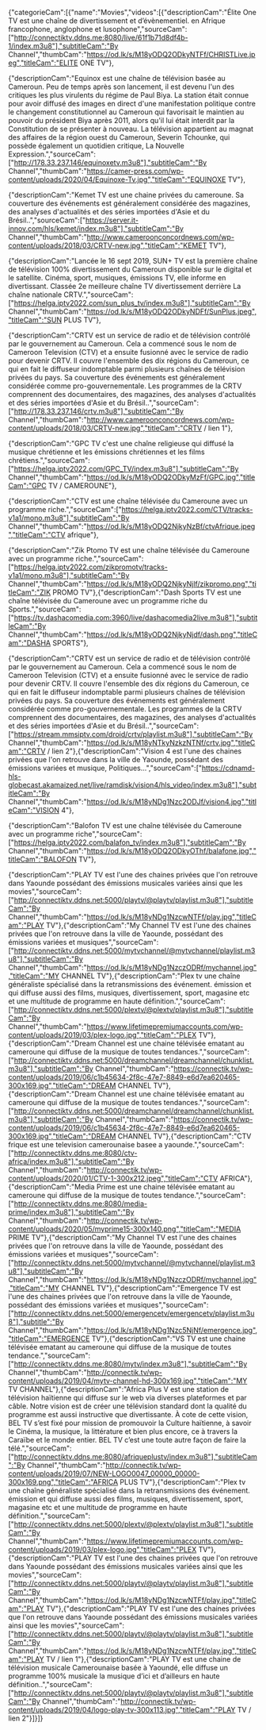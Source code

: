 {"categorieCam":[{"name":"Movies","videos":[{"descriptionCam":"Élite One TV est une chaîne de divertissement et d’évènementiel.  en Afrique francophone, anglophone et lusophone","sourceCam":["http://connectiktv.ddns.me:8080/live/61f1b71d8df4b-1/index.m3u8"],"subtitleCam":"By Channel","thumbCam":"https://od.lk/s/M18yODQ2ODkyNTFf/CHRISTLive.jpeg","titleCam":"ELITE ONE TV"},

{"descriptionCam":"Equinox est une chaîne de télévision basée au Cameroun. Peu de temps après son lancement, il est devenu l'un des critiques les plus virulents du régime de Paul Biya. La station était connue pour avoir diffusé des images en direct d'une manifestation politique contre le changement constitutionnel au Cameroun qui favorisait le maintien au pouvoir du président Biya après 2011, alors qu'il lui était interdit par la Constitution de se présenter à nouveau. La télévision appartient au magnat des affaires de la région ouest du Cameroun, Severin Tchounke, qui possède également un quotidien critique, La Nouvelle Expression.","sourceCam":["http://178.33.237.146/equinoxetv.m3u8"],"subtitleCam":"By Channel","thumbCam":"https://camer-press.com/wp-content/uploads/2020/04/Equinoxe-Tv.jpg","titleCam":"EQUINOXE TV"},

{"descriptionCam":"Kemet TV est une chaine privées du cameroune. Sa couverture des événements est généralement considérée des magazines, des analyses d'actualités et des séries importées d'Asie et du Brésil..","sourceCam":["https://server.it-innov.com/hls/kemet/index.m3u8"],"subtitleCam":"By Channel","thumbCam":"http://www.cameroonconcordnews.com/wp-content/uploads/2018/03/CRTV-new.jpg","titleCam":"KEMET TV"},

{"descriptionCam":"Lancée le 16 sept 2019, SUN+ TV est la première chaîne de télévision 100% divertissement du Cameroun disponible sur le digital et le satellite. Cinéma, sport, musiques, émissions TV, elle informe en divertissant. Classée 2e meilleure chaîne TV divertissement derrière La chaîne nationale CRTV.","sourceCam":["https://helga.iptv2022.com/sun_plus_tv/index.m3u8"],"subtitleCam":"By Channel","thumbCam":"https://od.lk/s/M18yODQ2ODkyNDFf/SunPlus.jpeg","titleCam":"SUN PLUS TV"},

{"descriptionCam":"CRTV est un service de radio et de télévision contrôlé par le gouvernement au Cameroun. Cela a commencé sous le nom de Cameroon Television (CTV) et a ensuite fusionné avec le service de radio pour devenir CRTV. Il couvre l'ensemble des dix régions du Cameroun, ce qui en fait le diffuseur indomptable parmi plusieurs chaînes de télévision privées du pays. Sa couverture des événements est généralement considérée comme pro-gouvernementale. Les programmes de la CRTV comprennent des documentaires, des magazines, des analyses d'actualités et des séries importées d'Asie et du Brésil..","sourceCam":["http://178.33.237.146/crtv.m3u8"],"subtitleCam":"By Channel","thumbCam":"http://www.cameroonconcordnews.com/wp-content/uploads/2018/03/CRTV-new.jpg","titleCam":"CRTV / lien 1"},

{"descriptionCam":"GPC TV c'est une chaîne religieuse qui diffusé la musique chrétienne et les émissions chrétiennes et les films chrétiens.","sourceCam":["https://helga.iptv2022.com/GPC_TV/index.m3u8"],"subtitleCam":"By Channel","thumbCam":"https://od.lk/s/M18yODQ2ODkyMzFf/GPC.jpg","titleCam":"GPC TV / CAMEROUNE"},

{"descriptionCam":"CTV est une chaîne télévisée du Cameroune avec un programme riche.","sourceCam":["https://helga.iptv2022.com/CTV/tracks-v1a1/mono.m3u8"],"subtitleCam":"By Channel","thumbCam":"https://od.lk/s/M18yODQ2NjkyNzBf/ctvAfrique.jpeg","titleCam":"CTV afrique"},

{"descriptionCam":"Zik Ptomo TV est une chaîne télévisée du Cameroune avec un programme riche.","sourceCam":["https://helga.iptv2022.com/zikpromotv/tracks-v1a1/mono.m3u8"],"subtitleCam":"By Channel","thumbCam":"https://od.lk/s/M18yODQ2NjkyNjlf/zikpromo.png","titleCam":"ZIK PROMO TV"},{"descriptionCam":"Dash Sports TV est une chaîne télévisée du Cameroune avec un programme riche du Sports.","sourceCam":["https://tv.dashacomedia.com:3960/live/dashacomedia2live.m3u8"],"subtitleCam":"By Channel","thumbCam":"https://od.lk/s/M18yODQ2NjkyNjdf/dash.png","titleCam":"DASHA SPORTS"},

{"descriptionCam":"CRTV est un service de radio et de télévision contrôlé par le gouvernement au Cameroun. Cela a commencé sous le nom de Cameroon Television (CTV) et a ensuite fusionné avec le service de radio pour devenir CRTV. Il couvre l'ensemble des dix régions du Cameroun, ce qui en fait le diffuseur indomptable parmi plusieurs chaînes de télévision privées du pays. Sa couverture des événements est généralement considérée comme pro-gouvernementale. Les programmes de la CRTV comprennent des documentaires, des magazines, des analyses d'actualités et des séries importées d'Asie et du Brésil..","sourceCam":["https://stream.mmsiptv.com/droid/crtv/playlist.m3u8"],"subtitleCam":"By Channel","thumbCam":"https://od.lk/s/M18yNTkyNzkzNTNf/crtv.jpg","titleCam":"CRTV / lien 2"},{"descriptionCam":"Vision 4 est l'une des chaines privées que l'on retrouve dans la ville de Yaounde, possédant des émissions variées et musique, Politiques...","sourceCam":["https://cdnamd-hls-globecast.akamaized.net/live/ramdisk/vision4/hls_video/index.m3u8"],"subtitleCam":"By Channel","thumbCam":"https://od.lk/s/M18yNDg1Nzc2ODJf/vision4.jpg","titleCam":"VISION 4"},

{"descriptionCam":"Balofon TV est une chaîne télévisée du Cameroune avec un programme riche","sourceCam":["https://helga.iptv2022.com/balafon_tv/index.m3u8"],"subtitleCam":"By Channel","thumbCam":"https://od.lk/s/M18yODQ2ODkyOThf/balafone.jpg","titleCam":"BALOFON TV"},

{"descriptionCam":"PLAY TV est l'une des chaines privées que l'on retrouve dans Yaounde possédant des émissions musicales variées ainsi que les movies","sourceCam":["http://connectiktv.ddns.net:5000/playtv/@playtv/playlist.m3u8"],"subtitleCam":"By Channel","thumbCam":"https://od.lk/s/M18yNDg1NzcwNTFf/play.jpg","titleCam":"PLAY TV"},{"descriptionCam":"My Channel TV est l'une des chaines privées que l'on retrouve dans la ville de Yaounde, possédant des émissions variées et musiques","sourceCam":["http://connectiktv.ddns.net:5000/mytvchannel/@mytvchannel/playlist.m3u8"],"subtitleCam":"By Channel","thumbCam":"https://od.lk/s/M18yNDg1NzczODRf/mychannel.jpg","titleCam":"MY CHANNEL TV"},{"descriptionCam":"Plex tv une chaîne généraliste spécialisé dans la retransmissions des événement. émission et qui diffuse aussi des films, musiques, divertissement, sport, magasine etc et une multitude de programme en haute définition.","sourceCam":["http://connectiktv.ddns.net:5000/plextv/@plextv/playlist.m3u8"],"subtitleCam":"By Channel","thumbCam":"https://www.lifetimepremiumaccounts.com/wp-content/uploads/2019/03/plex-logo.jpg","titleCam":"PLEX TV"},{"descriptionCam":"Dream Channel est une chaine télévisée ematant au cameroune qui diffuse de la musique de toutes tendances.","sourceCam":["http://connectiktv.ddns.net:5000/dreamchannel/dreamchannel/chunklist.m3u8"],"subtitleCam":"By Channel","thumbCam":"https://connectik.tv/wp-content/uploads/2019/06/c1b45634-2f8c-47e7-8849-e6d7ea620465-300x169.jpg","titleCam":"DREAM CHANNEL TV"},{"descriptionCam":"Dream Channel est une chaine télévisée ematant au cameroune qui diffuse de la musique de toutes tendances.","sourceCam":["http://connectiktv.ddns.net:5000/dreamchannel/dreamchannel/chunklist.m3u8"],"subtitleCam":"By Channel","thumbCam":"https://connectik.tv/wp-content/uploads/2019/06/c1b45634-2f8c-47e7-8849-e6d7ea620465-300x169.jpg","titleCam":"DREAM CHANNEL TV"},{"descriptionCam":"CTV frique est une television camerounaise basee a yaounde.","sourceCam":["http://connectiktv.ddns.me:8080/ctv-africa/index.m3u8"],"subtitleCam":"By Channel","thumbCam":"http://connectik.tv/wp-content/uploads/2020/01/CTV-1-300x212.jpeg","titleCam":"CTV AFRICA"},{"descriptionCam":"Media Prime est une chaine télévisée ematant au cameroune qui diffuse de la musique de toutes tendance.","sourceCam":["http://connectiktv.ddns.me:8080/media-prime/index.m3u8"],"subtitleCam":"By Channel","thumbCam":"http://connectik.tv/wp-content/uploads/2020/05/myprime15-300x140.png","titleCam":"MEDIA PRIME TV"},{"descriptionCam":"My Channel TV est l'une des chaines privées que l'on retrouve dans la ville de Yaounde, possédant des émissions variées et musiques","sourceCam":["http://connectiktv.ddns.net:5000/mytvchannel/@mytvchannel/playlist.m3u8"],"subtitleCam":"By Channel","thumbCam":"https://od.lk/s/M18yNDg1NzczODRf/mychannel.jpg","titleCam":"MY CHANNEL TV"},{"descriptionCam":"Emergence TV est l'une des chaines privées que l'on retrouve dans la ville de Yaounde, possédant des émissions variées et musiques","sourceCam":["http://connectiktv.ddns.net:5000/emergencetv/emergencetv/playlist.m3u8"],"subtitle":"By Channel","thumbCam":"https://od.lk/s/M18yNDg1Nzc5NjNf/emergence.jpg","titleCam":"EMERGENCE TV"},{"descriptionCam":"VS TV est une chaine télévisée ematant au cameroune qui diffuse de la musique de toutes tendance.","sourceCam":["http://connectiktv.ddns.me:8080/mytv/index.m3u8"],"subtitleCam":"By Channel","thumbCam":"http://connectik.tv/wp-content/uploads/2019/04/mytv-channel-hd-300x169.jpg","titleCam":"MY TV CHANNEL"},{"descriptionCam":"Africa Plus V est une station de télévision haïtienne qui diffuse sur le web via diverses plateformes et par câble. Notre vision est de créer une télévision standard dont la qualité du programme est aussi instructive que divertissante. À cote de cette vision, BEL TV s’est fixé pour mission de promouvoir la Culture haïtienne, à savoir le Cinéma, la musique, la littérature et bien plus encore, ce à travers la Caraïbe et le monde entier. BEL TV c’est une toute autre façon de faire la télé.","sourceCam":["http://connectiktv.ddns.me:8080/afriqueplustv/index.m3u8"],"subtitleCam":"By Channel","thumbCam":"http://connectik.tv/wp-content/uploads/2019/07/NEW-LOGO0047_00000_00000-300x169.png","titleCam":"AFRICA PLUS TV"},{"descriptionCam":"Plex tv une chaîne généraliste spécialisé dans la retransmissions des événement. émission et qui diffuse aussi des films, musiques, divertissement, sport, magasine etc et une multitude de programme en haute définition.","sourceCam":["http://connectiktv.ddns.net:5000/plextv/@plextv/playlist.m3u8"],"subtitleCam":"By Channel","thumbCam":"https://www.lifetimepremiumaccounts.com/wp-content/uploads/2019/03/plex-logo.jpg","titleCam":"PLEX TV"},{"descriptionCam":"PLAY TV est l'une des chaines privées que l'on retrouve dans Yaounde possédant des émissions musicales variées ainsi que les movies","sourceCam":["http://connectiktv.ddns.net:5000/playtv/@playtv/playlist.m3u8"],"subtitleCam":"By Channel","thumbCam":"https://od.lk/s/M18yNDg1NzcwNTFf/play.jpg","titleCam":"PLAY TV"},{"descriptionCam":"PLAY TV est l'une des chaines privées que l'on retrouve dans Yaounde possédant des émissions musicales variées ainsi que les movies","sourceCam":["http://connectiktv.ddns.net:5000/playtv/@playtv/playlist.m3u8"],"subtitleCam":"By Channel","thumbCam":"https://od.lk/s/M18yNDg1NzcwNTFf/play.jpg","titleCam":"PLAY TV / lien 1"},{"descriptionCam":"PLAY TV est une chaine de télévision musicale Camerounaise basée à Yaoundé, elle diffuse un programme 100% musicale la musique d’ici et d’ailleurs en haute définition..","sourceCam":["http://connectiktv.ddns.net:5000/playtv/@playtv/playlist.m3u8"],"subtitleCam":"By Channel","thumbCam":"http://connectik.tv/wp-content/uploads/2019/04/logo-play-tv-300x113.jpg","titleCam":"PLAY TV / lien 2"}]}]}
